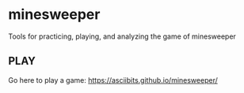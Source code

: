 # minesweeper
Tools for practicing, playing, and analyzing the game of minesweeper

## PLAY
Go here to play a game: https://asciibits.github.io/minesweeper/
